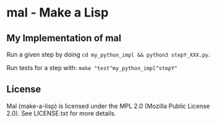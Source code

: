 # mal - Make a Lisp

## My Implementation of mal
Run a given step by doing `cd my_python_impl && python3 stepY_XXX.py`.

Run tests for a step with: `make "test^my_python_impl^stepY"`

## License

Mal (make-a-lisp) is licensed under the MPL 2.0 (Mozilla Public
License 2.0). See LICENSE.txt for more details.
